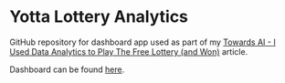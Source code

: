 # Yotta  Lottery Analytics 

GitHub repository for dashboard app used as part of my 
[Towards AI - I Used Data Analytics to Play The Free Lottery (and Won)](https://pub.towardsai.net/i-used-data-analytics-to-play-the-free-lottery-and-won-578e618e2711) article.

Dashboard can be found [here](https://yotta-analytics.herokuapp.com/).

